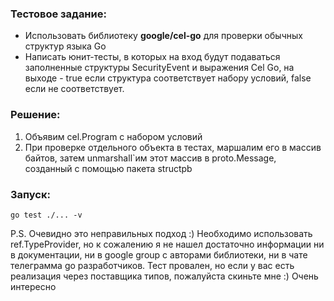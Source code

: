 ### Тестовое задание:
* Использовать библиотеку **google/cel-go** для проверки обычных структур языка Go
* Написать юнит-тесты, в которых на вход будут подаваться заполненные структуры SecurityEvent и выражения Cel Go, на выходе - true если структура соответствует набору условий, false если не соответствует.

### Решение:
1. Объявим cel.Program с набором условий
2. При проверке отдельного объекта в тестах, маршалим его в массив байтов, затем unmarshall`им этот массив  в proto.Message, созданный с помощью пакета structpb

### Запуск:
```
go test ./... -v
```

P.S. Очевидно это неправильных подход :) Необходимо использовать ref.TypeProvider, но к сожалению я не нашел достаточно информации ни в документации, ни в google group c авторами библиотеки, ни в чате телеграмма go разработчиков. Тест провален, но если у вас есть реализация через поставщика типов, пожалуйста скиньте мне :) Очень интересно